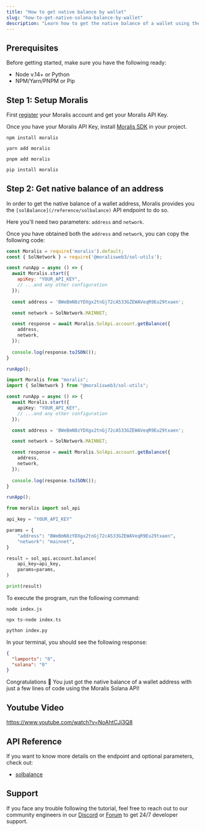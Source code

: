 ```yaml
---
title: "How to get native balance by wallet"
slug: "how-to-get-native-solana-balance-by-wallet"
description: "Learn how to get the native balance of a wallet using the Moralis Solana API."
---
```

## Prerequisites

Before getting started, make sure you have the following ready:

- Node v.14+ or Python
- NPM/Yarn/PNPM or Pip

## Step 1: Setup Moralis

First [register](/docs/quickstart) your Moralis account and get your Moralis API Key.

Once you have your Moralis API Key, install [Moralis SDK](/docs/moralis-sdk) in your project.

```shell npm
npm install moralis
```
```shell yarn
yarn add moralis
```
```shell pnpm
pnpm add moralis
```
```python pip
pip install moralis
```



## Step 2: Get native balance of an address

In order to get the native balance of a wallet address, Moralis provides you the `[solBalance](/reference/solbalance)` API endpoint to do so.

Here you'll need two parameters: `address` and `network`.

Once you have obtained both the `address` and `network`, you can copy the following code:

```javascript index.js
const Moralis = require('moralis').default;
const { SolNetwork } = require('@moralisweb3/sol-utils');

const runApp = async () => {
  await Moralis.start({
    apiKey: "YOUR_API_KEY",
    // ...and any other configuration
  });
  
  const address = 'BWeBmN8zYDXgx2tnGj72cA533GZEWAVeqR9Eu29txaen';

  const network = SolNetwork.MAINNET;

  const response = await Moralis.SolApi.account.getBalance({
    address,
    network,
  });
  
  console.log(response.toJSON());
}

runApp();
```
```typescript index.ts
import Moralis from "moralis";
import { SolNetwork } from "@moralisweb3/sol-utils";

const runApp = async () => {
  await Moralis.start({
    apiKey: "YOUR_API_KEY",
    // ...and any other configuration
  });

  const address = 'BWeBmN8zYDXgx2tnGj72cA533GZEWAVeqR9Eu29txaen';

  const network = SolNetwork.MAINNET;

  const response = await Moralis.SolApi.account.getBalance({
    address,
    network,
  });
  
  console.log(response.toJSON());
}

runApp();
```
```python index.py
from moralis import sol_api

api_key = "YOUR_API_KEY"

params = {
    "address": "BWeBmN8zYDXgx2tnGj72cA533GZEWAVeqR9Eu29txaen", 
    "network": "mainnet", 
}

result = sol_api.account.balance(
    api_key=api_key,
    params=params,
)

print(result)

```



To execute the program, run the following command:

```shell Shell (JavaScript)
node index.js
```
```Text Shell (TypeScript)
npx ts-node index.ts
```
```python Shell (Python)
python index.py
```



In your terminal, you should see the following response:

```json
{
  "lamports": "0",
  "solana": "0"
}
```



Congratulations 🥳 You just got the native balance of a wallet address with just a few lines of code using the Moralis Solana API!

## Youtube Video

https://www.youtube.com/watch?v=NoAhtCJj3Q8 

## API Reference

If you want to know more details on the endpoint and optional parameters, check out:

- [solbalance](/reference/solbalance)

## Support

If you face any trouble following the tutorial, feel free to reach out to our community engineers in our [Discord](https://moralis.io/discord) or [Forum](https://forum.moralis.io) to get 24/7 developer support.